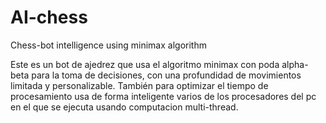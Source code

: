 # AI-chess
Chess-bot intelligence using minimax algorithm 


Este es un bot de ajedrez que usa el algoritmo minimax con poda alpha-beta para la toma de decisiones, con una profundidad de movimientos limitada y personalizable.
También para optimizar el tiempo de procesamiento usa de forma inteligente varios de los procesadores del pc en el que se ejecuta usando computacion multi-thread.
